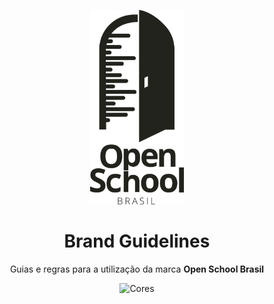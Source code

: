 <p align="center"><img src="/src/png/black-vertical.png" width="150px" alt="Open School Brasil"></p>
<h1 align="center">Brand Guidelines</h1>
<p align="center">Guias e regras para a utilização da marca <strong>Open School Brasil</strong></p>

<p align="center"><img src="https://user-images.githubusercontent.com/3299130/29153905-e181dee6-7d66-11e7-8f5d-1b1e31a59b23.png" alt="Cores"></p>
